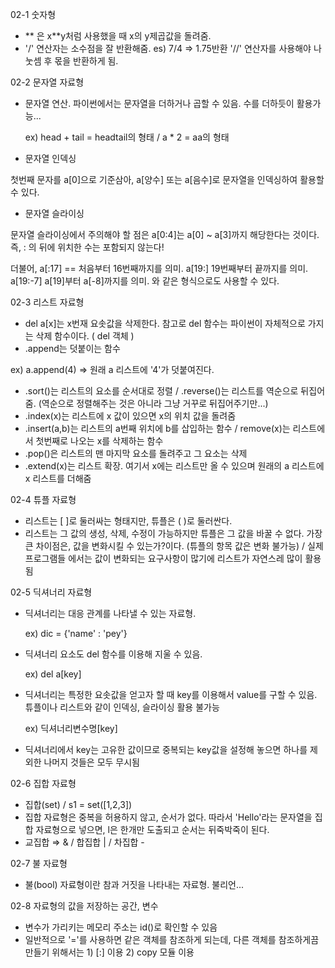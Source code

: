 02-1 숫자형

- ** 은 x**y처럼 사용했을 때 x의 y제곱값을 돌려줌.
- '/' 연산자는 소수점을 잘 반환해줌. es) 7/4 ⇒ 1.75반환  '//' 연산자를 사용해야 나눗셈 후 몫을 반환하게 됨.

02-2 문자열 자료형

- 문자열 연산. 파이썬에서는 문자열을 더하거나 곱할 수 있음. 수를 더하듯이 활용가능...

    ex) head + tail = headtail의 형태 / a * 2 = aa의 형태

- 문자열 인덱싱

첫번째 문자를 a[0]으로 기준삼아, a[양수] 또는 a[음수]로 문자열을 인덱싱하여 활용할 수 있다.

- 문자열 슬라이싱

문자열 슬라이싱에서 주의해야 할 점은 a[0:4]는 a[0] ~ a[3]까지 해당한다는 것이다. 즉, : 의 뒤에 위치한 수는 포함되지 않는다!

더불어, a[:17] == 처음부터 16번째까지를 의미. a[19:] 19번째부터 끝까지를 의미. a[19:-7] a[19]부터 a[-8]까지를 의미. 와 같은 형식으로도 사용할 수 있다.

02-3 리스트 자료형

- del a[x]는 x번재 요솟값을 삭제한다. 참고로 del 함수는 파이썬이 자체적으로 가지는 삭제 함수이다. ( del 객체 )
- .append는 덧붙이는 함수

ex) a.append(4) ⇒ 원래 a 리스트에 '4'가 덧붙여진다.

- .sort()는 리스트의 요소를 순서대로 정렬 / .reverse()는 리스트를 역순으로 뒤집어 줌. (역순으로 정렬해주는 것은 아니라 그냥 거꾸로 뒤집어주기만...)
- .index(x)는 리스트에 x 값이 있으면 x의 위치 값을 돌려줌
- .insert(a,b)는 리스트의 a번째 위치에 b를 삽입하는 함수 / remove(x)는 리스트에서 첫번째로 나오는 x를 삭제하는 함수
- .pop()은 리스트의 맨 마지막 요소를 돌려주고 그 요소는 삭제
- .extend(x)는 리스트 확장. 여기서 x에는 리스트만 올 수 있으며 원래의 a 리스트에 x 리스트를 더해줌

02-4 튜플 자료형

- 리스트는 [ ]로 둘러싸는 형태지만, 튜플은 ( )로 둘러싼다.
- 리스트는 그 값의 생성, 삭제, 수정이 가능하지만 튜플은 그 값을 바꿀 수 없다. 가장 큰 차이점은, 값을 변화시킬 수 있는가?이다. (튜플의 항목 값은 변화 불가능) / 실제 프로그램들 에서는 값이 변화되는 요구사항이 많기에 리스트가 자연스레 많이 활용됨

02-5 딕셔너리 자료형

- 딕셔너리는 대응 관계를 나타낼 수 있는 자료형.

    ex) dic = {'name' : 'pey'}

- 딕셔너리 요소도 del 함수를 이용해 지울 수 있음.

    ex) del a[key]

- 딕셔너리는 특정한 요솟값을 얻고자 할 때 key를 이용해서 value를 구할 수 있음. 튜플이나 리스트와 같이 인덱싱, 슬라이싱 활용 불가능

    ex) 딕셔너리변수명[key]

- 딕셔너리에서 key는 고유한 값이므로 중복되는 key값을 설정해 놓으면 하나를 제외한 나머지 것들은 모두 무시됨

02-6 집합 자료형

- 집합(set) / s1 = set([1,2,3])
- 집합 자료형은 중복을 허용하지 않고, 순서가 없다. 따라서 'Hello'라는 문자열을 집합 자료형으로 넣으면, l은 한개만 도출되고 순서는 뒤죽박죽이 된다.
- 교집합 ⇒ & / 합집합 | / 차집합 -

02-7 불 자료형

- 불(bool) 자료형이란 참과 거짓을 나타내는 자료형. 불리언...

02-8 자료형의 값을 저장하는 공간, 변수

- 변수가 가리키는 메모리 주소는 id()로 확인할 수 있음
- 일반적으로 '='를 사용하면 같은 객체를 참조하게 되는데, 다른 객체를 참조하게끔 만들기 위해서는 1) [:] 이용 2) copy 모듈 이용